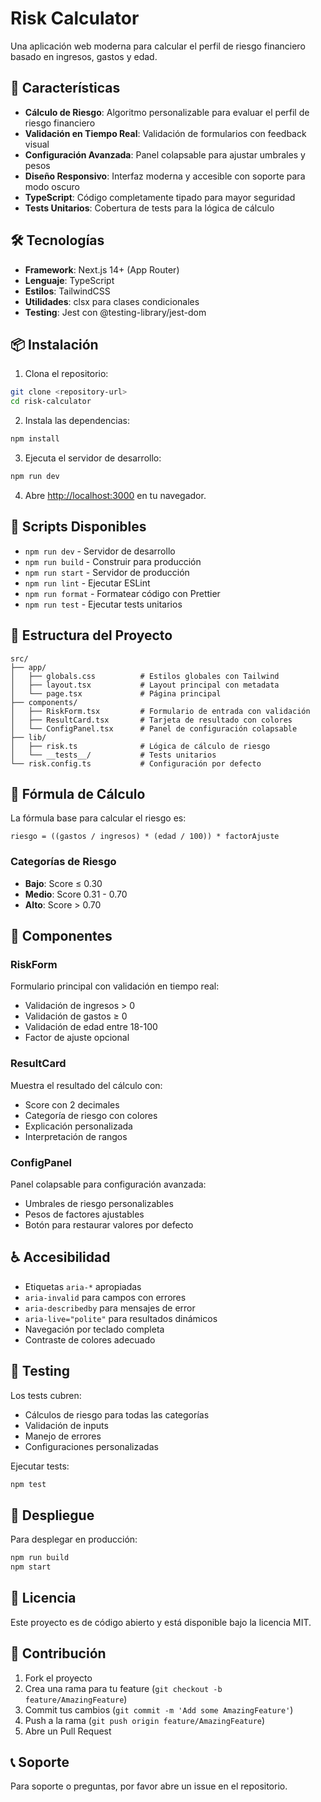 # Risk Calculator

Una aplicación web moderna para calcular el perfil de riesgo financiero basado en ingresos, gastos y edad.

## 🚀 Características

- **Cálculo de Riesgo**: Algoritmo personalizable para evaluar el perfil de riesgo financiero
- **Validación en Tiempo Real**: Validación de formularios con feedback visual
- **Configuración Avanzada**: Panel colapsable para ajustar umbrales y pesos
- **Diseño Responsivo**: Interfaz moderna y accesible con soporte para modo oscuro
- **TypeScript**: Código completamente tipado para mayor seguridad
- **Tests Unitarios**: Cobertura de tests para la lógica de cálculo

## 🛠️ Tecnologías

- **Framework**: Next.js 14+ (App Router)
- **Lenguaje**: TypeScript
- **Estilos**: TailwindCSS
- **Utilidades**: clsx para clases condicionales
- **Testing**: Jest con @testing-library/jest-dom

## 📦 Instalación

1. Clona el repositorio:
```bash
git clone <repository-url>
cd risk-calculator
```

2. Instala las dependencias:
```bash
npm install
```

3. Ejecuta el servidor de desarrollo:
```bash
npm run dev
```

4. Abre [http://localhost:3000](http://localhost:3000) en tu navegador.

## 🧪 Scripts Disponibles

- `npm run dev` - Servidor de desarrollo
- `npm run build` - Construir para producción
- `npm run start` - Servidor de producción
- `npm run lint` - Ejecutar ESLint
- `npm run format` - Formatear código con Prettier
- `npm run test` - Ejecutar tests unitarios

## 📁 Estructura del Proyecto

```
src/
├── app/
│   ├── globals.css          # Estilos globales con Tailwind
│   ├── layout.tsx           # Layout principal con metadata
│   └── page.tsx             # Página principal
├── components/
│   ├── RiskForm.tsx         # Formulario de entrada con validación
│   ├── ResultCard.tsx       # Tarjeta de resultado con colores
│   └── ConfigPanel.tsx      # Panel de configuración colapsable
├── lib/
│   ├── risk.ts              # Lógica de cálculo de riesgo
│   └── __tests__/           # Tests unitarios
└── risk.config.ts           # Configuración por defecto
```

## 🧮 Fórmula de Cálculo

La fórmula base para calcular el riesgo es:

```
riesgo = ((gastos / ingresos) * (edad / 100)) * factorAjuste
```

### Categorías de Riesgo

- **Bajo**: Score ≤ 0.30
- **Medio**: Score 0.31 - 0.70
- **Alto**: Score > 0.70

## 🎨 Componentes

### RiskForm
Formulario principal con validación en tiempo real:
- Validación de ingresos > 0
- Validación de gastos ≥ 0
- Validación de edad entre 18-100
- Factor de ajuste opcional

### ResultCard
Muestra el resultado del cálculo con:
- Score con 2 decimales
- Categoría de riesgo con colores
- Explicación personalizada
- Interpretación de rangos

### ConfigPanel
Panel colapsable para configuración avanzada:
- Umbrales de riesgo personalizables
- Pesos de factores ajustables
- Botón para restaurar valores por defecto

## ♿ Accesibilidad

- Etiquetas `aria-*` apropiadas
- `aria-invalid` para campos con errores
- `aria-describedby` para mensajes de error
- `aria-live="polite"` para resultados dinámicos
- Navegación por teclado completa
- Contraste de colores adecuado

## 🧪 Testing

Los tests cubren:
- Cálculos de riesgo para todas las categorías
- Validación de inputs
- Manejo de errores
- Configuraciones personalizadas

Ejecutar tests:
```bash
npm test
```

## 🚀 Despliegue

Para desplegar en producción:

```bash
npm run build
npm start
```

## 📝 Licencia

Este proyecto es de código abierto y está disponible bajo la licencia MIT.

## 🤝 Contribución

1. Fork el proyecto
2. Crea una rama para tu feature (`git checkout -b feature/AmazingFeature`)
3. Commit tus cambios (`git commit -m 'Add some AmazingFeature'`)
4. Push a la rama (`git push origin feature/AmazingFeature`)
5. Abre un Pull Request

## 📞 Soporte

Para soporte o preguntas, por favor abre un issue en el repositorio.
